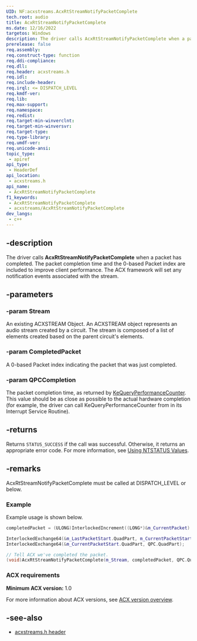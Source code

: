 ```yaml
---
UID: NF:acxstreams.AcxRtStreamNotifyPacketComplete
tech.root: audio
title: AcxRtStreamNotifyPacketComplete
ms.date: 12/16/2022
targetos: Windows
description: The driver calls AcxRtStreamNotifyPacketComplete when a packet has completed.
prerelease: false
req.assembly: 
req.construct-type: function
req.ddi-compliance: 
req.dll: 
req.header: acxstreams.h
req.idl: 
req.include-header: 
req.irql: <= DISPATCH_LEVEL
req.kmdf-ver: 
req.lib: 
req.max-support: 
req.namespace: 
req.redist: 
req.target-min-winverclnt: 
req.target-min-winversvr: 
req.target-type: 
req.type-library: 
req.umdf-ver: 
req.unicode-ansi: 
topic_type:
 - apiref
api_type:
 - HeaderDef 
api_location:
 - acxstreams.h
api_name:
 - AcxRtStreamNotifyPacketComplete
f1_keywords:
 - AcxRtStreamNotifyPacketComplete
 - acxstreams/AcxRtStreamNotifyPacketComplete
dev_langs:
 - c++
---
```


## -description

The driver calls **AcxRtStreamNotifyPacketComplete** when a packet has completed. The packet completion time and the 0-based Packet index are included to improve client performance. The ACX framework will set any notification events associated with the stream.

## -parameters

### -param Stream

An existing ACXSTREAM Object. An ACXSTREAM object represents an audio stream created by a circuit. The stream is composed of a list of elements created based on the parent circuit's elements.

### -param CompletedPacket

A 0-based Packet index indicating the packet that was just completed.

### -param QPCCompletion

The packet completion time, as returned by [KeQueryPerformanceCounter](/windows-hardware/drivers/ddi/ntifs/nf-ntifs-kequeryperformancecounter). This value should be as close as possible to the actual hardware completion (for example, the driver can call KeQueryPerformanceCounter from in its Interrupt Service Routine).

## -returns

Returns `STATUS_SUCCESS` if the call was successful. Otherwise, it returns an appropriate error code. For more information, see [Using NTSTATUS Values](/windows-hardware/drivers/kernel/using-ntstatus-values).

## -remarks

AcxRtStreamNotifyPacketComplete must be called at DISPATCH_LEVEL or below.

### Example

Example usage is shown below.

```cpp
completedPacket = (ULONG)InterlockedIncrement((LONG*)&m_CurrentPacket) - 1;

InterlockedExchange64(&m_LastPacketStart.QuadPart, m_CurrentPacketStart.QuadPart);
InterlockedExchange64(&m_CurrentPacketStart.QuadPart, QPC.QuadPart);

// Tell ACX we've completed the packet.
(void)AcxRtStreamNotifyPacketComplete(m_Stream, completedPacket, QPC.QuadPart);
```

### ACX requirements

**Minimum ACX version:** 1.0

For more information about ACX versions, see [ACX version overview](/windows-hardware/drivers/audio/acx-version-overview).

## -see-also

- [acxstreams.h header](index.md)

